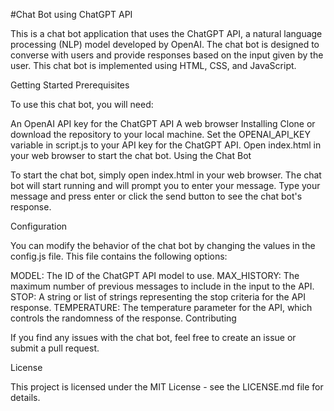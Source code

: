 

#Chat Bot using ChatGPT API

This is a chat bot application that uses the ChatGPT API, a natural language processing (NLP) model developed by OpenAI. The chat bot is designed to converse with users and provide responses based on the input given by the user. This chat bot is implemented using HTML, CSS, and JavaScript.

Getting Started
Prerequisites

To use this chat bot, you will need:

An OpenAI API key for the ChatGPT API
A web browser
Installing
Clone or download the repository to your local machine.
Set the OPENAI_API_KEY variable in script.js to your API key for the ChatGPT API.
Open index.html in your web browser to start the chat bot.
Using the Chat Bot

To start the chat bot, simply open index.html in your web browser. The chat bot will start running and will prompt you to enter your message. Type your message and press enter or click the send button to see the chat bot's response.

Configuration

You can modify the behavior of the chat bot by changing the values in the config.js file. This file contains the following options:

MODEL: The ID of the ChatGPT API model to use.
MAX_HISTORY: The maximum number of previous messages to include in the input to the API.
STOP: A string or list of strings representing the stop criteria for the API response.
TEMPERATURE: The temperature parameter for the API, which controls the randomness of the response.
Contributing

If you find any issues with the chat bot, feel free to create an issue or submit a pull request.

License

This project is licensed under the MIT License - see the LICENSE.md file for details.
